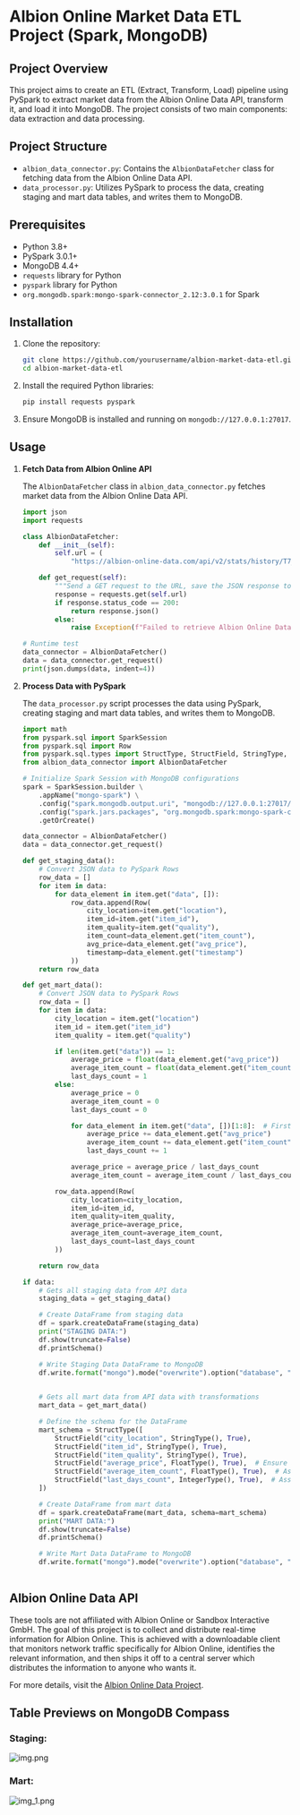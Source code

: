# Albion Online Market Data ETL Project (Spark, MongoDB)

## Project Overview

This project aims to create an ETL (Extract, Transform, Load) pipeline using PySpark to extract market data from the Albion Online Data API, transform it, and load it into MongoDB. The project consists of two main components: data extraction and data processing.

## Project Structure

- `albion_data_connector.py`: Contains the `AlbionDataFetcher` class for fetching data from the Albion Online Data API.
- `data_processor.py`: Utilizes PySpark to process the data, creating staging and mart data tables, and writes them to MongoDB.

## Prerequisites

- Python 3.8+
- PySpark 3.0.1+
- MongoDB 4.4+
- `requests` library for Python
- `pyspark` library for Python
- `org.mongodb.spark:mongo-spark-connector_2.12:3.0.1` for Spark

## Installation

1. Clone the repository:

    ```bash
    git clone https://github.com/yourusername/albion-market-data-etl.git
    cd albion-market-data-etl
    ```

2. Install the required Python libraries:

    ```bash
    pip install requests pyspark
    ```

3. Ensure MongoDB is installed and running on `mongodb://127.0.0.1:27017`.

## Usage

1. **Fetch Data from Albion Online API**

   The `AlbionDataFetcher` class in `albion_data_connector.py` fetches market data from the Albion Online Data API.

    ```python
    import json
    import requests

    class AlbionDataFetcher:
        def __init__(self):
            self.url = (
                "https://albion-online-data.com/api/v2/stats/history/T7_MEAL_OMELETTE_AVALON,...?time-scale=24")

        def get_request(self):
            """Send a GET request to the URL, save the JSON response to a file, and return JSON object."""
            response = requests.get(self.url)
            if response.status_code == 200:
                return response.json()
            else:
                raise Exception(f"Failed to retrieve Albion Online Data: {response.status_code}")

    # Runtime test
    data_connector = AlbionDataFetcher()
    data = data_connector.get_request()
    print(json.dumps(data, indent=4))
    ```

2. **Process Data with PySpark**

   The `data_processor.py` script processes the data using PySpark, creating staging and mart data tables, and writes them to MongoDB.

    ```python
    import math
    from pyspark.sql import SparkSession
    from pyspark.sql import Row
    from pyspark.sql.types import StructType, StructField, StringType, DoubleType, IntegerType, FloatType
    from albion_data_connector import AlbionDataFetcher

    # Initialize Spark Session with MongoDB configurations
    spark = SparkSession.builder \
        .appName("mongo-spark") \
        .config("spark.mongodb.output.uri", "mongodb://127.0.0.1:27017/albion_data") \
        .config("spark.jars.packages", "org.mongodb.spark:mongo-spark-connector_2.12:3.0.1") \
        .getOrCreate()

    data_connector = AlbionDataFetcher()
    data = data_connector.get_request()

    def get_staging_data():
        # Convert JSON data to PySpark Rows
        row_data = []
        for item in data:
            for data_element in item.get("data", []):
                row_data.append(Row(
                    city_location=item.get("location"),
                    item_id=item.get("item_id"),
                    item_quality=item.get("quality"),
                    item_count=data_element.get("item_count"),
                    avg_price=data_element.get("avg_price"),
                    timestamp=data_element.get("timestamp")
                ))
        return row_data

    def get_mart_data():
        # Convert JSON data to PySpark Rows
        row_data = []
        for item in data:
            city_location = item.get("location")
            item_id = item.get("item_id")
            item_quality = item.get("quality")

            if len(item.get("data")) == 1:
                average_price = float(data_element.get("avg_price"))
                average_item_count = float(data_element.get("item_count"))
                last_days_count = 1
            else:
                average_price = 0
                average_item_count = 0
                last_days_count = 0

                for data_element in item.get("data", [])[1:8]:  # First 7 full days if available
                    average_price += data_element.get("avg_price")
                    average_item_count += data_element.get("item_count")
                    last_days_count += 1

                average_price = average_price / last_days_count
                average_item_count = average_item_count / last_days_count

            row_data.append(Row(
                city_location=city_location,
                item_id=item_id,
                item_quality=item_quality,
                average_price=average_price,
                average_item_count=average_item_count,
                last_days_count=last_days_count
            ))

        return row_data

    if data:
        # Gets all staging data from API data
        staging_data = get_staging_data()

        # Create DataFrame from staging data
        df = spark.createDataFrame(staging_data)
        print("STAGING DATA:")
        df.show(truncate=False)
        df.printSchema()

        # Write Staging Data DataFrame to MongoDB
        df.write.format("mongo").mode("overwrite").option("database", "albion_data_price_history").option("collection",
                                                                                                       "staging_data").save()

        # Gets all mart data from API data with transformations
        mart_data = get_mart_data()

        # Define the schema for the DataFrame
        mart_schema = StructType([
            StructField("city_location", StringType(), True),
            StructField("item_id", StringType(), True),
            StructField("item_quality", StringType(), True),
            StructField("average_price", FloatType(), True),  # Ensure average_price is FloatType
            StructField("average_item_count", FloatType(), True),  # Assuming this should also be FloatType
            StructField("last_days_count", IntegerType(), True),  # Assuming this should also be IntegerType
        ])

        # Create DataFrame from mart data
        df = spark.createDataFrame(mart_data, schema=mart_schema)
        print("MART DATA:")
        df.show(truncate=False)
        df.printSchema()

        # Write Mart Data DataFrame to MongoDB
        df.write.format("mongo").mode("overwrite").option("database", "albion_data_price_history").option("collection",
                                                                                                       "mart_data").save()
    ```

## Albion Online Data API

These tools are not affiliated with Albion Online or Sandbox Interactive GmbH. The goal of this project is to collect and distribute real-time information for Albion Online. This is achieved with a downloadable client that monitors network traffic specifically for Albion Online, identifies the relevant information, and then ships it off to a central server which distributes the information to anyone who wants it.

For more details, visit the [Albion Online Data Project](https://albion-online-data.com/).


## Table Previews on MongoDB Compass

### Staging:
![img.png](img.png)

### Mart: 
![img_1.png](img_1.png)